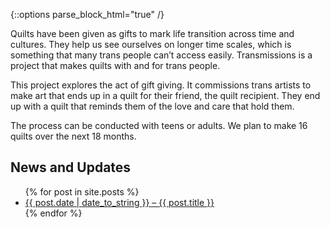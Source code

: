 ---
---

{::options parse_block_html="true" /}

<a id="about-anchor"></a>

Quilts have been given as gifts to mark life transition across time
and cultures. They help us see ourselves on longer time scales,
which is something that many trans people can’t access easily.
Transmissions is a project that makes quilts with and for trans
people.

This project explores the act of gift giving. It commissions trans
artists to make art that ends up in a quilt for their friend, the quilt
recipient. They end up with a quilt that reminds them of the love
and care that hold them.

The process can be conducted with teens or adults. We plan to
make 16 quilts over the next 18 months.

<a id="news-anchor"></a>

## News and Updates

<ul class="posts">
{% for post in site.posts %}
  <li><a href="{{ post.url | relative_url }}">{{ post.date | date_to_string }} – {{ post.title }}</a></li>
{% endfor %}
</ul>
